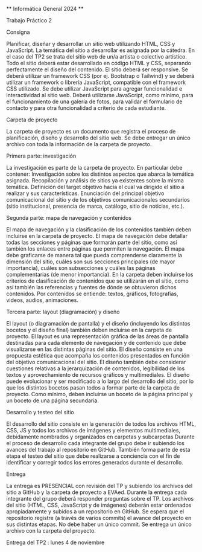 ** Informática General 2024 **

Trabajo Práctico 2

Consigna

Planificar, diseñar y desarrollar un sitio web utilizando HTML, CSS y JavaScript. La temática del sitio a desarrollar es asignada por la cátedra. En el caso del TP2 se trata del sitio web de un/a artista o colectivo artístico. Todo el sitio deberá estar desarrollado en código HTML y CSS, separando perfectamente el diseño del contenido. El sitio deberá ser responsive. Se deberá utilizar un framework CSS (por ej. Bootstrap o Tailwind) y se deberá utilizar un framework o librería JavaScript, compatible con el framework CSS utilizado. Se debe utilizar JavaScript para agregar funcionalidad e interactividad al sitio web. Deberá utilizarse JavaScript, como mínimo, para el funcionamiento de una galería de fotos, para validar el formulario de contacto y para otra funcionalidad a criterio de cada estudiante.

Carpeta de proyecto

La carpeta de proyecto es un documento que registra el proceso de planificación, diseño y desarrollo del sitio web. Se debe entregar un único archivo con toda la información de la carpeta de proyecto.

Primera parte: investigación

La investigación es parte de la carpeta de proyecto. En particular debe contener: Investigación sobre los distintos aspectos que abarca la temática asignada. Recopilación y análisis de sitios ya existentes sobre la misma temática. Definición del target objetivo hacia el cual va dirigido el sitio a realizar y sus características. Enunciación del principal objetivo comunicacional del sitio y de los objetivos comunicacionales secundarios (sitio institucional, presencia de marca, catálogo, sitio de noticias, etc.).

Segunda parte: mapa de navegación y contenidos

El mapa de navegación y la clasificación de los contenidos también deben incluirse en la carpeta de proyecto. El mapa de navegación debe detallar todas las secciones y páginas que formarán parte del sitio, como así también los enlaces entre páginas que permiten la navegación. El mapa debe graficarse de manera tal que pueda comprenderse claramente la dimensión del sitio, cuáles son sus secciones principales (de mayor importancia), cuáles son subsecciones y cuáles las páginas complementarias (de menor importancia). En la carpeta deben incluirse los criterios de clasificación de contenidos que se utilizarán en el sitio, como así también las referencias y fuentes de dónde se obtuvieron dichos contenidos. Por contenidos se entiende: textos, gráficos, fotografías, videos, audios, animaciones.

Tercera parte: layout (diagramación) y diseño

El layout (o diagramación de pantalla) y el diseño (incluyendo los distintos bocetos y el diseño final) también deben incluirse en la carpeta de proyecto. El layout es una representación gráfica de las áreas de pantalla destinadas para cada elemento de navegación y de contenido que debe visualizarse en las distintas páginas del sitio. El diseño consiste en una propuesta estética que acompaña los contenidos presentados en función del objetivo comunicacional del sitio. El diseño también debe considerar cuestiones relativas a la jerarquización de contenidos, legibilidad de los textos y aprovechamiento de recursos gráficos y multimediales. El diseño puede evolucionar y ser modificado a lo largo del desarrollo del sitio, por lo que los distintos bocetos pasan todos a formar parte de la carpeta de proyecto. Como mínimo, deben incluirse un boceto de la página principal y un boceto de una página secundaria.

Desarrollo y testeo del sitio

El desarrollo del sitio consiste en la generación de todos los archivos HTML, CSS, JS y todos los archivos de imágenes y elementos multimediales, debidamente nombrados y organizados en carpetas y subcarpetas Durante el proceso de desarrollo cada integrante del grupo debe ir subiendo los avances del trabajo al repositorio en GitHub. También forma parte de esta etapa el testeo del sitio que debe realizarse a conciencia con el fin de identificar y corregir todos los errores generados durante el desarrollo.

Entrega

La entrega es PRESENCIAL con revisión del TP y subiendo los archivos del sitio a GitHub y la carpeta de proyecto a EVAed. Durante la entrega cada integrante del grupo deberá responder preguntas sobre el TP. Los archivos del sitio (HTML, CSS, JavaScript y de imágenes) deberán estar ordenados apropiadamente y subidos a un repositorio en GitHub. Se espera que el repositorio registre (a través de varios commits) el avance del proyecto en sus distintas etapas. No debe haber un único commit. Se entrega un único archivo con la carpeta del proyecto.

Entrega del TP2 : lunes 4 de noviembre

